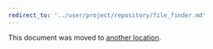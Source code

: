 ```yaml
---
redirect_to: '../user/project/repository/file_finder.md'
---
```


This document was moved to [another location](../user/project/repository/file_finder.md).
